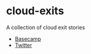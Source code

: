 # cloud-exits

A collection of cloud exit stories

- [Basecamp](https://basecamp.com/cloud-exit)
- [Twitter](https://world.hey.com/dhh/x-celebrates-60-savings-from-cloud-exit-7cc26895)
